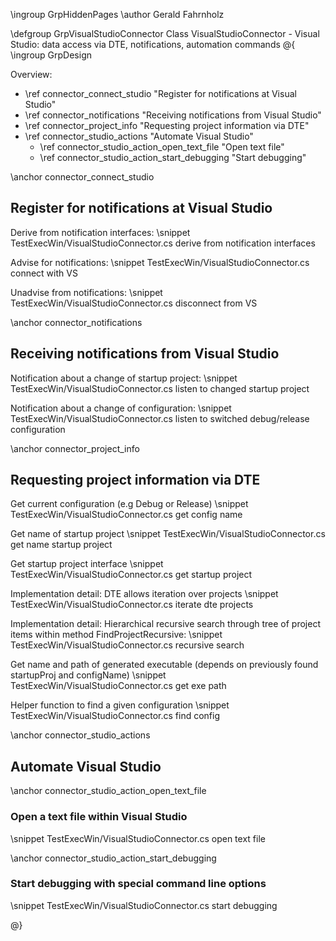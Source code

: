 \ingroup GrpHiddenPages
\author Gerald Fahrnholz

\defgroup GrpVisualStudioConnector Class VisualStudioConnector - Visual Studio: data access via DTE, notifications, automation commands
@{
\ingroup GrpDesign

Overview:
- \ref connector_connect_studio      "Register for notifications at Visual Studio"
- \ref connector_notifications       "Receiving notifications from Visual Studio"
- \ref connector_project_info        "Requesting project information via DTE"
- \ref connector_studio_actions      "Automate Visual Studio"
  - \ref connector_studio_action_open_text_file      "Open text file"
  - \ref connector_studio_action_start_debugging     "Start debugging"

\anchor connector_connect_studio 
<h2>Register for notifications at Visual Studio</h2>

Derive from notification interfaces:
\snippet TestExecWin/VisualStudioConnector.cs derive from notification interfaces

Advise for notifications:
\snippet TestExecWin/VisualStudioConnector.cs connect with VS

Unadvise from notifications:
\snippet TestExecWin/VisualStudioConnector.cs disconnect from VS

\anchor connector_notifications 
<h2>Receiving notifications from Visual Studio</h2>

Notification about a change of startup project:
\snippet TestExecWin/VisualStudioConnector.cs listen to changed startup project

Notification about a change of configuration:
\snippet TestExecWin/VisualStudioConnector.cs listen to switched debug/release configuration


\anchor connector_project_info 
<h2>Requesting project information via DTE</h2>

Get current configuration (e.g Debug or Release)
\snippet TestExecWin/VisualStudioConnector.cs get config name

Get name of startup project
\snippet TestExecWin/VisualStudioConnector.cs get name startup project

Get startup project interface
\snippet TestExecWin/VisualStudioConnector.cs get startup project

Implementation detail: DTE allows iteration over projects
\snippet TestExecWin/VisualStudioConnector.cs iterate dte projects

Implementation detail: Hierarchical recursive search through
tree of project items within method FindProjectRecursive:
\snippet TestExecWin/VisualStudioConnector.cs recursive search

Get name and path of generated executable (depends on previously found startupProj and configName)
\snippet TestExecWin/VisualStudioConnector.cs get exe path

Helper function to find a given configuration
\snippet TestExecWin/VisualStudioConnector.cs find config

\anchor connector_studio_actions 
<h2>Automate Visual Studio</h2>

\anchor connector_studio_action_open_text_file
<h3>Open a text file within Visual Studio</h3>
\snippet TestExecWin/VisualStudioConnector.cs open text file

\anchor connector_studio_action_start_debugging
<h3>Start debugging with special command line options</h3>
\snippet TestExecWin/VisualStudioConnector.cs start debugging

@}
